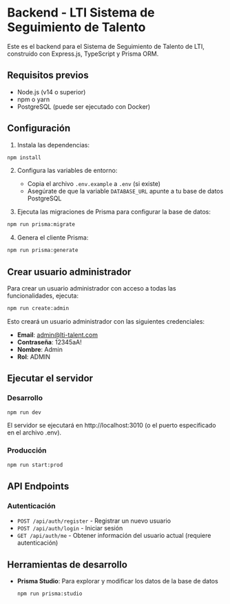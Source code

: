 # Backend - LTI Sistema de Seguimiento de Talento

Este es el backend para el Sistema de Seguimiento de Talento de LTI, construido con Express.js, TypeScript y Prisma ORM.

## Requisitos previos

- Node.js (v14 o superior)
- npm o yarn
- PostgreSQL (puede ser ejecutado con Docker)

## Configuración

1. Instala las dependencias:
```bash
npm install
```

2. Configura las variables de entorno:
   - Copia el archivo `.env.example` a `.env` (si existe)
   - Asegúrate de que la variable `DATABASE_URL` apunte a tu base de datos PostgreSQL

3. Ejecuta las migraciones de Prisma para configurar la base de datos:
```bash
npm run prisma:migrate
```

4. Genera el cliente Prisma:
```bash
npm run prisma:generate
```

## Crear usuario administrador

Para crear un usuario administrador con acceso a todas las funcionalidades, ejecuta:

```bash
npm run create:admin
```

Esto creará un usuario administrador con las siguientes credenciales:
- **Email**: admin@lti-talent.com
- **Contraseña**: 12345aA!
- **Nombre**: Admin
- **Rol**: ADMIN

## Ejecutar el servidor

### Desarrollo

```bash
npm run dev
```

El servidor se ejecutará en http://localhost:3010 (o el puerto especificado en el archivo .env).

### Producción

```bash
npm run start:prod
```

## API Endpoints

### Autenticación

- `POST /api/auth/register` - Registrar un nuevo usuario
- `POST /api/auth/login` - Iniciar sesión
- `GET /api/auth/me` - Obtener información del usuario actual (requiere autenticación)

## Herramientas de desarrollo

- **Prisma Studio**: Para explorar y modificar los datos de la base de datos
  ```bash
  npm run prisma:studio
  ``` 